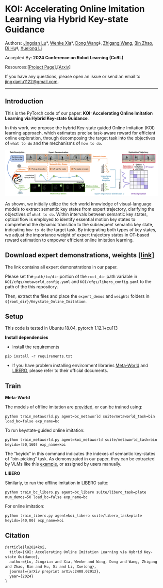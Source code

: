 # KOI: Accelerating Online Imitation Learning via Hybrid Key-state Guidance

Authors: [Jingxian Lu](https://github.com/JingxianLu)\*, [Wenke Xia](https://xwinks.github.io/)\*, [Dong Wang](https://scholar.google.es/citations?user=dasL9V4AAAAJ&hl=zh-CN)‡, [Zhigang Wang](https://scholar.google.com/citations?hl=zh-CN&user=cw3EaAYAAAAJ&view_op=list_works&sortby=pubdate), [Bin Zhao](https://scholar.google.com/citations?user=DQB0hqwAAAAJ&hl=zh-CN), [Di Hu](https://dtaoo.github.io/)‡, [Xuelong Li](https://iopen.nwpu.edu.cn/info/1329/1171.htm)

Accepted By: __2024 Conference on Robot Learning (CoRL)__

Resources:[[Project Page](https://gewu-lab.github.io/KOI/)],[[Arxiv](https://arxiv.org/abs/2408.02912)]

If you have any questions, please open an issue or send an email to jingxianlu1122@gmail.com.
___

## Introduction

This is the PyTorch code of our paper: __KOI: Accelerating Online Imitation Learning via Hybrid Key-state Guidance__.

In this work, we propose the hybrid Key-state guided Online Imitation (KOI) learning approach, which estimates precise task-aware reward for efficient online exploration, through decomposing the target task into the objectives of `what to do` and the mechanisms of `how to do`.

![image](./pipeline.png)

As shown, we initially utilize the rich world knowledge of visual-language models to extract semantic key states from expert trajectory, clarifying the objectives of `what to do`. Within intervals between semantic key states, optical flow is employed to identify essential motion key states to comprehend the dynamic transition to the subsequent semantic key state, indicating `how to do` the target task. By integrating both types of key states, we adjust the importance weight of expert trajectory states in OT-based reward estimation to empower efficient online imitation learning.
            


## Download expert demonstrations, weights [[link]](https://drive.google.com/file/d/1WDkLMIG-Wb-UqoUOvJ8ADMKlLdtYF1jz/view?usp=drive_link)

The link contains all expert demonstrations in our paper.

Please set the `path/to/dir` portion of the `root_dir` path variable in `KOI/cfgs/metaworld_config.yaml` and `KOI/cfgs/libero_config.yaml` to the path of the this repository.

Then, extract the files and place the `expert_demos` and `weights` folders in `${root_dir}/Keystate_Online_Imitation`.


## Setup

This code is tested in Ubuntu 18.04, pytorch 1.12.1+cu113

__Install dependencies__

- Install the requirements

```
pip install -r requirements.txt
```

- If you have problem installing environment libraries [Meta-World](https://github.com/Farama-Foundation/Metaworld/) and [LIBERO](https://github.com/Lifelong-Robot-Learning/LIBERO), please refer to their official documents.

## Train
__Meta-World__ 
  
The models of offline imitation are [provided](https://drive.google.com/file/d/1WDkLMIG-Wb-UqoUOvJ8ADMKlLdtYF1jz/view?usp=drive_link), or can be trained using:

```
python train_metaworld.py agent=bc_metaworld suite/metaworld_task=bin load_bc=false exp_name=bc
```

To run keystate-guided online imitation:

```
python train_metaworld.py agent=koi_metaworld suite/metaworld_task=bin keyidx=[50,160] exp_name=koi
```

The "keyidx" in this command indicates the indexes of semantic key-states of "bin-picking" task. As demonstrated in our paper, they can be extracted by VLMs like this [example](KOI/query_semantic.py), or assigned by users manually.

__LIBERO__

Similarly, to run the offline imitation in LIBERO suite:

```
python train_bc_libero.py agent=bc_libero suite/libero_task=plate num_demos=50 load_bc=false exp_name=bc
```

For online imitation:

```
python train_libero.py agent=koi_libero suite/libero_task=plate keyidx=[40,80] exp_name=koi
```

## Citation 

```
@article{lu2024koi,
  title={KOI: Accelerating Online Imitation Learning via Hybrid Key-state Guidance},
  author={Lu, Jingxian and Xia, Wenke and Wang, Dong and Wang, Zhigang and Zhao, Bin and Hu, Di and Li, Xuelong},
  journal={arXiv preprint arXiv:2408.02912},
  year={2024}
}
```
